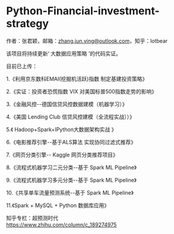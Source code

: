 # Python-Financial-investment-strategy

作者：张君颖，邮箱：zhang.jun.ying@outlook.com，知乎：lotbear      

该项目将持续更新‘ 大数据应用策略 ’的代码实证。     

目前已上传：   

1.《利用京东数科EMAI(挖掘机活跃)指数 制定基建投资策略》   

2.《实证：投资者恐慌指数 VIX 对美国标普500指数走势的影响》      

3.《金融风控--德国信贷风控数据建模（机器学习）》    

4.《美国 Lending Club 信贷风控建模（全流程实战））》   

5.《 Hadoop+Spark+IPython大数据架构实战 》      

6.《电影推荐引擎--基于ALS算法 实现协同过滤式推荐》    

7.《网页分类引擎-- Kaggle 网页分类推荐项目》     

8.《流程式机器学习二元分类--基于 Spark ML Pipeline》    

9.《流程式机器学习多元分类--基于 Spark ML Pipeline》    

10.《共享单车流量预测系统--基于 Spark ML Pipeline》    

11.《Spark + MySQL + Python 数据库应用》

知乎专栏：超预测时代   
https://www.zhihu.com/column/c_189274975     
